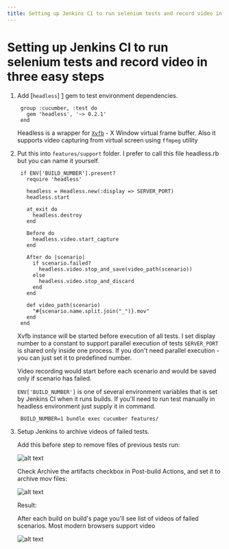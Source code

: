 ```yaml
---
title: Setting up Jenkins CI to run selenium tests and record video in three easy steps
---
```


# Setting up Jenkins CI to run selenium tests and record video in three easy steps #

1. Add [`headless`] [1] gem to test environment dependencies.

        group :cucumber, :test do
          gem 'headless', '~> 0.2.1'
        end

    Headless is a wrapper for [`Xvfb`][2] - X Window virtual frame buffer. Also it supports video capturing from virtual screen using `ffmpeg` utility

2. Put this into `features/support` folder. I prefer to call this file headless.rb but you can name it yourself.

        if ENV['BUILD_NUMBER'].present?
          require 'headless'

          headless = Headless.new(:display => SERVER_PORT)
          headless.start

          at_exit do
            headless.destroy
          end

          Before do
            headless.video.start_capture
          end

          After do |scenario|
            if scenario.failed?
              headless.video.stop_and_save(video_path(scenario))
            else
              headless.video.stop_and_discard
            end
          end

          def video_path(scenario)
            "#{scenario.name.split.join("_")}.mov"
          end
        end

    Xvfb instance will be started before execution of all tests. I set display number to a constant to support parallel execution of tests `SERVER_PORT` is shared only inside one process. If you don't need parallel execution - you can just set it to predefined number.

    Video recording would start before each scenario and would be saved only if scenario has failed.

    `ENV['BUILD_NUMBER']` is one of several environment variables that is set by Jenkins CI when it runs builds. If you'll need to run test manually in headless environment just supply it in command.

        BUILD_NUMBER=1 bundle exec cucumber features/

3.  Setup Jenkins to archive videos of failed tests.

    Add this before step to remove files of previous tests run:

    ![alt text](http://i.imgur.com/YsjPt.png "Jenkins before build step")


    Check Archive the artifacts checkbox in Post-build Actions, and set it to archive mov files:

    ![alt text](http://i.imgur.com/NHfTX.png "Jenkins after build step")

    Result:

    After each build on build's page you'll see list of videos of failed scenarios. Most modern browsers support video 

    ![alt text](http://i.imgur.com/a82XV.png "Results")

[1]: https://github.com/leonid-shevtsov/headless        "headless"
[2]: http://en.wikipedia.org/wiki/Xvfb        "Xvfb"
